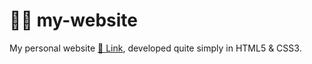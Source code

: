# 👨‍💻 my-website

My personal website [🔗 Link](https://trabelsiachraf.github.io/my-website/), developed quite simply in HTML5 & CSS3.
